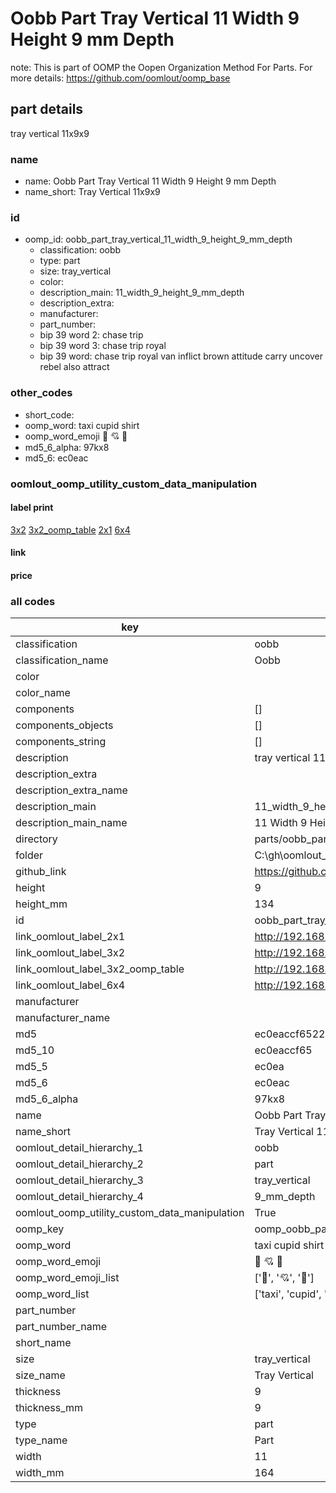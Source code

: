 # Oobb Part Tray Vertical 11 Width 9 Height 9 mm Depth  

note: This is part of OOMP the Oopen Organization Method For Parts. For more details: https://github.com/oomlout/oomp_base

##  part details
  



tray vertical 11x9x9



### name
* name: Oobb Part Tray Vertical 11 Width 9 Height 9 mm Depth
* name_short: Tray Vertical 11x9x9 
### id
* oomp_id: oobb_part_tray_vertical_11_width_9_height_9_mm_depth
  * classification: oobb
  * type: part
  * size: tray_vertical
  * color: 
  * description_main: 11_width_9_height_9_mm_depth
  * description_extra: 
  * manufacturer: 
  * part_number: 
  * bip 39 word 2: chase trip
  * bip 39 word 3: chase trip royal
  * bip 39 word: chase trip royal van inflict brown attitude carry uncover rebel also attract

### other_codes
* short_code: 
* oomp_word: taxi cupid shirt
* oomp_word_emoji :taxi: :cupid: :shirt:
* md5_6_alpha: 97kx8
* md5_6: ec0eac






### oomlout_oomp_utility_custom_data_manipulation
#### label print
[3x2](http://192.168.1.245:1112/?label=oomp%2097kx8)
[3x2_oomp_table](http://192.168.1.108:1112/?label=oomp%2097kx8)
[2x1](http://192.168.1.242:1112/?label=oomp%2097kx8)
[6x4](http://192.168.1.55:1112/?label=oomp%2097kx8)    

#### link

                              

#### price







### all codes 
| key | value |  
| --- | --- |  
| classification | oobb |  
| classification_name | Oobb |  
| color |  |  
| color_name |  |  
| components | [] |  
| components_objects | [] |  
| components_string | [] |  
| description | tray vertical 11x9x9 |  
| description_extra |  |  
| description_extra_name |  |  
| description_main | 11_width_9_height_9_mm_depth |  
| description_main_name | 11 Width 9 Height 9 mm Depth |  
| directory | parts/oobb_part_tray_vertical_11_width_9_height_9_mm_depth |  
| folder | C:\gh\oomlout_oobb_version_4_generated_parts\parts\oobb_part_tray_vertical_11_width_9_height_9_mm_depth |  
| github_link | https://github.com/oomlout/oomlout_oomp_part_src/tree/main/parts/oobb_part_tray_vertical_11_width_9_height_9_mm_depth |  
| height | 9 |  
| height_mm | 134 |  
| id | oobb_part_tray_vertical_11_width_9_height_9_mm_depth |  
| link_oomlout_label_2x1 | http://192.168.1.242:1112/?label=oomp%2097kx8 |  
| link_oomlout_label_3x2 | http://192.168.1.245:1112/?label=oomp%2097kx8 |  
| link_oomlout_label_3x2_oomp_table | http://192.168.1.108:1112/?label=oomp%2097kx8 |  
| link_oomlout_label_6x4 | http://192.168.1.55:1112/?label=oomp%2097kx8 |  
| manufacturer |  |  
| manufacturer_name |  |  
| md5 | ec0eaccf6522e1d47439bf13797a3135 |  
| md5_10 | ec0eaccf65 |  
| md5_5 | ec0ea |  
| md5_6 | ec0eac |  
| md5_6_alpha | 97kx8 |  
| name | Oobb Part Tray Vertical 11 Width 9 Height 9 mm Depth |  
| name_short | Tray Vertical 11x9x9  |  
| oomlout_detail_hierarchy_1 | oobb |  
| oomlout_detail_hierarchy_2 | part |  
| oomlout_detail_hierarchy_3 | tray_vertical |  
| oomlout_detail_hierarchy_4 | 9_mm_depth |  
| oomlout_oomp_utility_custom_data_manipulation | True |  
| oomp_key | oomp_oobb_part_tray_vertical_11_width_9_height_9_mm_depth |  
| oomp_word | taxi cupid shirt |  
| oomp_word_emoji | :taxi: :cupid: :shirt: |  
| oomp_word_emoji_list | [':taxi:', ':cupid:', ':shirt:'] |  
| oomp_word_list | ['taxi', 'cupid', 'shirt'] |  
| part_number |  |  
| part_number_name |  |  
| short_name |  |  
| size | tray_vertical |  
| size_name | Tray Vertical |  
| thickness | 9 |  
| thickness_mm | 9 |  
| type | part |  
| type_name | Part |  
| width | 11 |  
| width_mm | 164 |  
